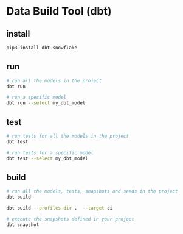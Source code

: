 # Data Build Tool (dbt)


## install
```bash
pip3 install dbt-snowflake
```


## run
```bash
# run all the models in the project
dbt run

# run a specific model
dbt run --select my_dbt_model
```


## test
```bash
# run tests for all the models in the project
dbt test

# run tests for a specific model
dbt test --select my_dbt_model
```


## build
```bash
# run all the models, tests, snapshots and seeds in the project
dbt build

dbt build --profiles-dir .  --target ci

# execute the snapshots defined in your project
dbt snapshot
```

